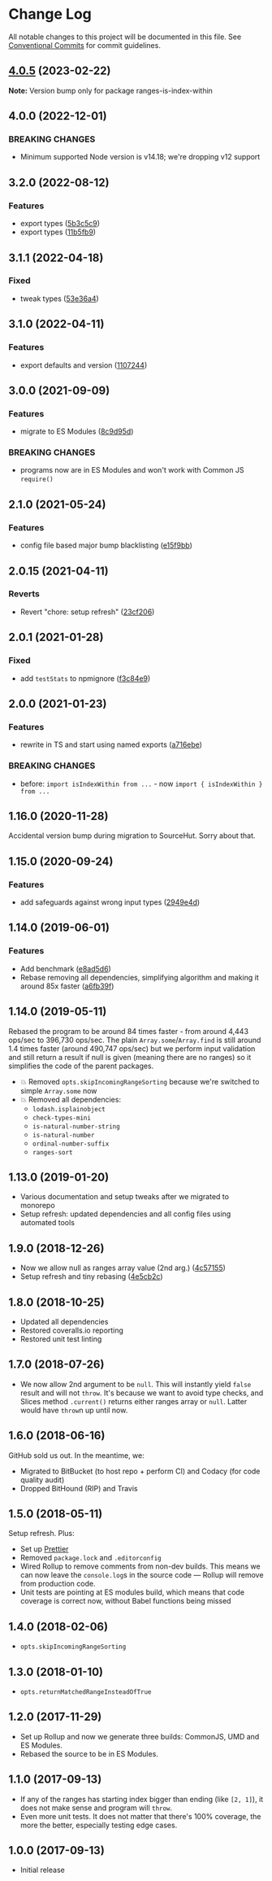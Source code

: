 # Change Log

All notable changes to this project will be documented in this file.
See [Conventional Commits](https://conventionalcommits.org) for commit guidelines.

## [4.0.5](https://github.com/codsen/codsen/compare/ranges-is-index-within@4.0.4...ranges-is-index-within@4.0.5) (2023-02-22)

**Note:** Version bump only for package ranges-is-index-within

## 4.0.0 (2022-12-01)

### BREAKING CHANGES

- Minimum supported Node version is v14.18; we're dropping v12 support

## 3.2.0 (2022-08-12)

### Features

- export types ([5b3c5c9](https://github.com/codsen/codsen/commit/5b3c5c98ded1ab8eb877aa4fb7567a9d63d51005))
- export types ([11b5fb9](https://github.com/codsen/codsen/commit/11b5fb936ce20e0a77c3a09806773e1cd7695c50))

## 3.1.1 (2022-04-18)

### Fixed

- tweak types ([53e36a4](https://github.com/codsen/codsen/commit/53e36a4d3fa58109493b86b8e31e6e85fde1a92a))

## 3.1.0 (2022-04-11)

### Features

- export defaults and version ([1107244](https://github.com/codsen/codsen/commit/1107244b45eff96ac1fc4ab992031ede0d10ba8c))

## 3.0.0 (2021-09-09)

### Features

- migrate to ES Modules ([8c9d95d](https://github.com/codsen/codsen/commit/8c9d95d5dea0b769c2f070397141918a4893d575))

### BREAKING CHANGES

- programs now are in ES Modules and won't work with Common JS `require()`

## 2.1.0 (2021-05-24)

### Features

- config file based major bump blacklisting ([e15f9bb](https://github.com/codsen/codsen/commit/e15f9bba1c4fd5f847ac28b3f38fa6ee633f5dca))

## 2.0.15 (2021-04-11)

### Reverts

- Revert "chore: setup refresh" ([23cf206](https://github.com/codsen/codsen/commit/23cf206970a087ff0fa04e61f94d919f59ab3881))

## 2.0.1 (2021-01-28)

### Fixed

- add `testStats` to npmignore ([f3c84e9](https://github.com/codsen/codsen/commit/f3c84e95afc5514214312f913692d85b2e12eb29))

## 2.0.0 (2021-01-23)

### Features

- rewrite in TS and start using named exports ([a716ebe](https://github.com/codsen/codsen/commit/a716ebe4d095bf9cb2c92965144dbd25206556b6))

### BREAKING CHANGES

- before: `import isIndexWithin from ...` - now `import { isIndexWithin } from ...`

## 1.16.0 (2020-11-28)

Accidental version bump during migration to SourceHut. Sorry about that.

## 1.15.0 (2020-09-24)

### Features

- add safeguards against wrong input types ([2949e4d](https://gitlab.com/codsen/codsen/commit/2949e4dbad8cac2c97996401b21fafffc83aff6e))

## 1.14.0 (2019-06-01)

### Features

- Add benchmark ([e8ad5d6](https://gitlab.com/codsen/codsen/commit/e8ad5d6))
- Rebase removing all dependencies, simplifying algorithm and making it around 85x faster ([a6fb39f](https://gitlab.com/codsen/codsen/commit/a6fb39f))

## 1.14.0 (2019-05-11)

Rebased the program to be around 84 times faster - from around 4,443 ops/sec to 396,730 ops/sec. The plain `Array.some`/`Array.find` is still around 1.4 times faster (around 490,747 ops/sec) but we perform input validation and still return a result if null is given (meaning there are no ranges) so it simplifies the code of the parent packages.

- 💥 Removed `opts.skipIncomingRangeSorting` because we're switched to simple `Array.some` now
- 💥 Removed all dependencies:
  - `lodash.isplainobject`
  - `check-types-mini`
  - `is-natural-number-string`
  - `is-natural-number`
  - `ordinal-number-suffix`
  - `ranges-sort`

## 1.13.0 (2019-01-20)

- Various documentation and setup tweaks after we migrated to monorepo
- Setup refresh: updated dependencies and all config files using automated tools

## 1.9.0 (2018-12-26)

- Now we allow null as ranges array value (2nd arg.) ([4c57155](https://gitlab.com/codsen/codsen/tree/master/packages/ranges-is-index-within/commits/4c57155))
- Setup refresh and tiny rebasing ([4e5cb2c](https://gitlab.com/codsen/codsen/tree/master/packages/ranges-is-index-within/commits/4e5cb2c))

## 1.8.0 (2018-10-25)

- Updated all dependencies
- Restored coveralls.io reporting
- Restored unit test linting

## 1.7.0 (2018-07-26)

- We now allow 2nd argument to be `null`. This will instantly yield `false` result and will not `throw`. It's because we want to avoid type checks, and Slices method `.current()` returns either ranges array or `null`. Latter would have `throw`n up until now.

## 1.6.0 (2018-06-16)

GitHub sold us out. In the meantime, we:

- Migrated to BitBucket (to host repo + perform CI) and Codacy (for code quality audit)
- Dropped BitHound (RIP) and Travis

## 1.5.0 (2018-05-11)

Setup refresh. Plus:

- Set up [Prettier](https://prettier.io)
- Removed `package.lock` and `.editorconfig`
- Wired Rollup to remove comments from non-dev builds. This means we can now leave the `console.log`s in the source code — Rollup will remove from production code.
- Unit tests are pointing at ES modules build, which means that code coverage is correct now, without Babel functions being missed

## 1.4.0 (2018-02-06)

- `opts.skipIncomingRangeSorting`

## 1.3.0 (2018-01-10)

- `opts.returnMatchedRangeInsteadOfTrue`

## 1.2.0 (2017-11-29)

- Set up Rollup and now we generate three builds: CommonJS, UMD and ES Modules.
- Rebased the source to be in ES Modules.

## 1.1.0 (2017-09-13)

- If any of the ranges has starting index bigger than ending (like `[2, 1]`), it does not make sense and program will `throw`.
- Even more unit tests. It does not matter that there's 100% coverage, the more the better, especially testing edge cases.

## 1.0.0 (2017-09-13)

- Initial release

